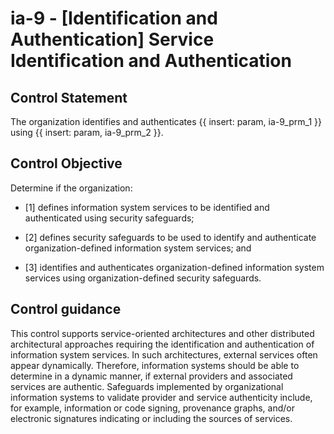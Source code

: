 # ia-9 - \[Identification and Authentication\] Service Identification and Authentication

## Control Statement

The organization identifies and authenticates {{ insert: param, ia-9_prm_1 }} using {{ insert: param, ia-9_prm_2 }}.

## Control Objective

Determine if the organization:

- \[1\] defines information system services to be identified and authenticated using security safeguards;

- \[2\] defines security safeguards to be used to identify and authenticate organization-defined information system services; and

- \[3\] identifies and authenticates organization-defined information system services using organization-defined security safeguards.

## Control guidance

This control supports service-oriented architectures and other distributed architectural approaches requiring the identification and authentication of information system services. In such architectures, external services often appear dynamically. Therefore, information systems should be able to determine in a dynamic manner, if external providers and associated services are authentic. Safeguards implemented by organizational information systems to validate provider and service authenticity include, for example, information or code signing, provenance graphs, and/or electronic signatures indicating or including the sources of services.
